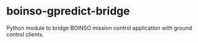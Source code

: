 # boinso-gpredict-bridge
Python module to bridge BOINSO mission control application with ground control clients.
